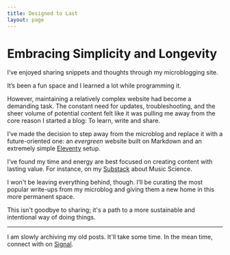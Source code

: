 ```yaml
---
title: Designed to Last
layout: page
---
```


# Embracing Simplicity and Longevity
I’ve enjoyed sharing snippets and thoughts through my microblogging site.

It’s been a fun space and I learned a lot while programming it.

However, maintaining a relatively complex website had become a demanding task. The constant need for updates, troubleshooting, and the sheer volume of potential content felt like it was pulling me away from the core reason I started a blog: To learn, write and share.

I’ve made the decision to step away from the microblog and replace it with a future-oriented one: an *evergreen* website built on Markdown and an extremely simple [Eleventy](https://www.11ty.dev/) setup.

I’ve found my time and energy are best focused on creating content with lasting value. For instance, on my [Substack](https://geffrey.substack.com/) about Music Science.

I won't be leaving everything behind, though. I’ll be curating the most popular write-ups from my microblog and giving them a new home in this more permanent space.

This isn't goodbye to sharing; it's a path to a more sustainable and intentional way of doing things.

***

I am slowly archiving my old posts. It'll take some time. In the mean time, connect with on [Signal](https://signal.me/#eu/ctlD__2i3DbpPnd4CRwgxIbCMTPOCwvD7chjLP77QNsQsUEeDLBPz7-3iq0tz7UC).
